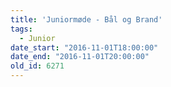 ```yaml
---
title: 'Juniormøde - Bål og Brand'
tags:
  - Junior
date_start: "2016-11-01T18:00:00"
date_end: "2016-11-01T20:00:00"
old_id: 6271
---
```

